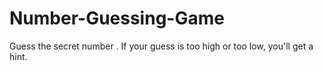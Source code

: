 # Number-Guessing-Game
Guess the secret number . If your guess is too high or too low, you'll get a hint.
